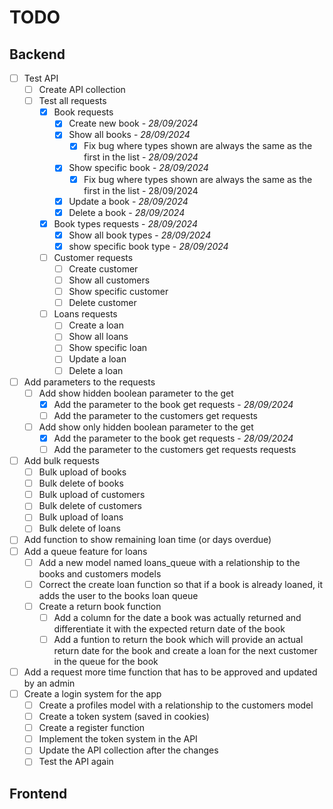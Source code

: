 # TODO

## Backend
- [ ] Test API
    - [ ] Create API collection
    - [ ] Test all requests
        - [x] Book requests
            - [x] Create new book - _28/09/2024_
            - [x] Show all books - _28/09/2024_
                - [x] Fix bug where types shown are always the same as the first in the list - _28/09/2024_
            - [x] Show specific book - _28/09/2024_
                - [x] Fix bug where types shown are always the same as the first in the list - 28/09/2024
            - [x] Update a book - _28/09/2024_
            - [x] Delete a book - _28/09/2024_
        - [x] Book types requests - _28/09/2024_
            - [x] Show all book types - _28/09/2024_
            - [x] show specific book type - _28/09/2024_
        - [ ] Customer requests
            - [ ] Create customer
            - [ ] Show all customers
            - [ ] Show specific customer
            - [ ] Delete customer
        - [ ] Loans requests
            - [ ] Create a loan
            - [ ] Show all loans
            - [ ] Show specific loan
            - [ ] Update a loan
            - [ ] Delete a loan
- [ ] Add parameters to the requests
    - [ ] Add show hidden boolean parameter to the get 
        - [x] Add the parameter to the book get requests - _28/09/2024_
        - [ ] Add the parameter to the customers get requests
    - [ ] Add show only hidden boolean parameter to the get
        - [x] Add the parameter to the book get requests - _28/09/2024_
        - [ ] Add the parameter to the customers get requests
    requests
- [ ] Add bulk requests
    - [ ] Bulk upload of books
    - [ ] Bulk delete of books
    - [ ] Bulk upload of customers
    - [ ] Bulk delete of customers
    - [ ] Bulk upload of loans
    - [ ] Bulk delete of loans
- [ ] Add function to show remaining loan time (or days overdue)
- [ ] Add a queue feature for loans
    - [ ] Add a new model named loans_queue with a relationship to the books and customers models
    - [ ] Correct the create loan function so that if a book is already loaned, it adds the user to the books loan queue
    - [ ] Create a return book function
        - [ ] Add a column for the date a book was actually returned and differentiate it with the expected return date of the book
        - [ ] Add a funtion to return the book which will provide an actual return date for the book and create a loan for the next customer in the queue for the book
- [ ] Add a request more time function that has to be approved and updated by an admin
- [ ] Create a login system for the app
    - [ ] Create a profiles model with a relationship to the customers model
    - [ ] Create a token system (saved in cookies)
    - [ ] Create a register function
    - [ ] Implement the token system in the API
    - [ ] Update the API collection after the changes
    - [ ] Test the API again

## Frontend


